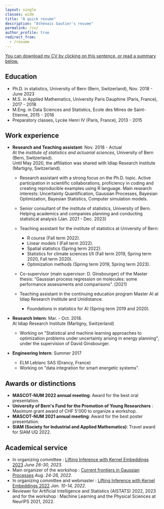 ```yaml
---
layout: single
classes: wide
title: "A quick resume"
description: "Athénaïs Gautier's resume"
permalink: /cv/
author_profile: true
redirect_from:
  - /resume
---
```

<a href="https://github.com/AthenaisGautier/athenaisgautier.github.io/raw/master/assets/CV_AthenaisGautier.pdf">You can download my CV by clicking on this sentence, or read a summary below.</a> 

Education
---

* Ph.D. in statistics, University of Bern (Bern, Switzerland), Nov. 2018 - June 2023
* M.S. in Applied Mathematics, University Paris Dauphine (Paris, France), 2017 - 2018
* M.Eng. in Data Sciences and Statistics, Ecole des Mines de Saint-Etienne, 2015 - 2018
* Preparatory classes, Lycée Henri IV (Paris, France), 2013 - 2015

Work experience
---

* __Research and Teaching assistant__: Nov. 2018 - Actual  
  At the *institute of statistics and actuarial sciences*, University of Bern (Bern, Switzerland).  
  Until May 2020, the affiliation was shared with Idiap Research Institute (Martigny, Switzerland).  
  * Research assistant with a strong focus on the Ph.D. topic. Active participation in scientific collaborations, proficiency in coding and creating reproducible examples using R language. Main research interests: Uncertainty Quantification, Gaussian Processes, Bayesian Optimization, Bayesian Statistics, Computer simulation models.
  * Senior consultant of the institute of statistics, University of Bern. Helping academics and companies planning and conducting statistical analysis (Jan. 2021 - Dec. 2023)
        
  * Teaching assistant for the institute of statistics at University of Bern:  
    + R course (Fall term 2022).
    + Linear models I (Fall term 2022).
    + Spatial statistics (Spring term 2022).  
    + Statistics for climate sciences I/II (Fall term 2019, Spring term 2020, Fall term 2020).  
    + Optimization methods (Spring term 2019, Spring term 2023).  
  * Co-supervisor (main supervisor: D. Ginsbourger) of the Master thesis: “Gaussian process regression on molecules: some performance assessments and comparisons”. (2021)  
  * Teaching assistant in the continuing education program Master AI at Idiap Research Institute and Unidistance.  
    + Foundations in statistics for AI (Spring term 2019 and 2020).  

* __Research Intern__: Mar. - Oct. 2018.  
At Idiap Research Institute (Martigny, Switzerland)
  * Working on "Statistical and machine learning approaches to optimization problems under uncertainty arising in energy planning", under the supervision of David Ginsbourger.

* __Engineering Intern__: Summer 2017
  * ELM Leblanc SAS (Drancy, France)
  * Working on "data integration for smart energetic systems".
  
Awards or distinctions
---

* __MASCOT-NUM 2022 annual meeting__: Award for the best oral presentation.
* __University of Bern's Fund for the Promotion of Young Researchers__ : Maximum grant award of CHF 5'000 to organize a workshop.
* __MASCOT-NUM 2021 annual meeting__: Award for the best poster presentation.
* __SIAM (Society for Industrial and Applied Mathematics)__: Travel award for SIAM UQ 2022.

Academical service
---
* In organizing committee : [Lifting Inference with Kernel Embeddings 2023](https://like23-bern.github.io/) *June 26-30, 2023*.
* Main organizer of the workshop : [Current frontiers in Gaussian Processes](https://frontiersgp-bern2022.github.io/) *Aug. 24-26, 2022*.
* In organizing committee and webmaster : [Lifting Inference with Kernel Embeddings 2022](https://like22-bern.github.io/) *Jan. 10-14, 2022*.
* Reviewer for Artificial Intelligence and Statistics (AISTATS) 2022, 2023 and for the workshop : Machine Learning and the Physical Sciences at NeurIPS 2021, 2022. 

